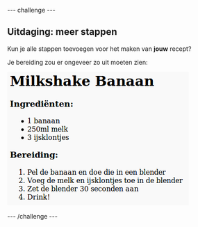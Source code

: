 --- challenge ---

## Uitdaging: meer stappen

Kun je alle stappen toevoegen voor het maken van **jouw** recept?

Je bereiding zou er ongeveer zo uit moeten zien:

![screenshot](images/recipe-more-method.png)

--- /challenge ---